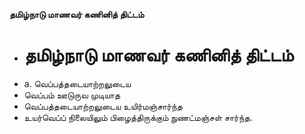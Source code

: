 **தமிழ்நாடு மாணவர் கணினித் திட்டம்**
- # தமிழ்நாடு மாணவர் கணினித் திட்டம்
- a. வெப்பத்தடையாற்றலுடைய
- வெப்பம் ஊடுருவ முடியாத
- வெப்பத்தடையாற்றலுடைய உயிர்மஞ்சார்ந்த
- உயர்வெப்ப் நிலையிலும் பிழைத்திருக்கும் நுணட்மஞ்சள் சார்ந்த.

